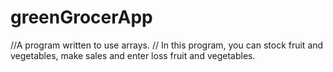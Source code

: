 # greenGrocerApp
//A program written to use arrays.
// In this program, you can stock fruit and vegetables, make sales and enter loss fruit and vegetables.
